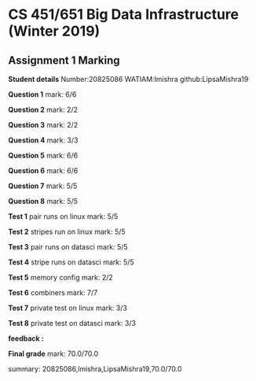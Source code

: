 # CS 451/651 Big Data Infrastructure (Winter 2019)
## Assignment 1 Marking

**Student details**
Number:20825086
WATIAM:lmishra
github:LipsaMishra19

**Question 1**
mark: 6/6

**Question 2**
mark: 2/2

**Question 3**
mark: 2/2

**Question 4**
mark: 3/3

**Question 5**
mark: 6/6

**Question 6**
mark: 6/6

**Question 7**
mark: 5/5

**Question 8**
mark: 5/5

**Test 1**
pair runs on linux
mark: 5/5

**Test 2**
stripes run on linux
mark: 5/5

**Test 3**
pair runs on datasci
mark: 5/5

**Test 4**
stripe runs on datasci
mark: 5/5

**Test 5**
memory config
mark: 2/2

**Test 6**
combiners
mark: 7/7

**Test 7**
private test on linux
mark: 3/3

**Test 8**
private test on datasci
mark: 3/3

**feedback :** 

**Final grade**
mark: 70.0/70.0

summary: 20825086,lmishra,LipsaMishra19,70.0/70.0